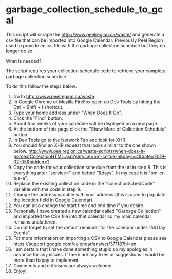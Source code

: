 # garbage_collection_schedule_to_gcal

This script will scrape the http://www.peelregion.ca/waste/ and generate a csv file that can be imported into Google Calendar.
Previously Peel Region used to provide an ics file with the garbage collection schedule but they no longer do so.

What is needed?

The script requires your collection schedule code to retrieve your complete garbage collection schedule.

To do this follow the steps below:

01. Go to http://www.peelregion.ca/waste.
02. In Google Chrome or Mozilla FireFox open up Dev Tools by hitting the Ctrl + Shift + I shortcut.
03. Type your home address under "When Does It Go".
04. Click the "Find" button.
05. About four weeks of your schedule will be displayed on a new page.
06. At the bottom of this page click the "Show More of Collection Schedule" button.
07. In Dev Tools go to the Network Tab and look for XHR.
08. You should find an XHR request that looks similar to the one shown below. 
http://www.peelregion.ca/waste-scripts/when-does-it-go/nextCollectionHTML.asp?service=bm-cr-tue-a&days=4&date=2019-02-05&hidden=1
09. Copy the code for your collection schedule from the url in step 8. This is everything after "service=" and before "&days". In my case it is "bm-cr-tue-a".
10. Replace the exisiting collection code in the "collectionSchedCode" variable with the code in step 9.
11. Change the address variable with your address (this is used to populate the location field in Google Calendar).
12. You can also change the start time and end time if you desire.
13. Personally I have created a new calendar called "Garbage Collection" and imported the CSV file into that calendar so my main calendar remains uncluttered.
14. Do not forget to set the default reminder for the calendar under "All Day Events".
15. For more information on importing a CSV to Google Calendar please see https://support.google.com/calendar/answer/37118?hl=en.
16. I am certain that I have done something stupid so my apologies in advance for any issues. If there are any fixes or suggestions I would be more than happy to implement.
17. Comments and criticisms are always welcome.
18. Enjoy!
